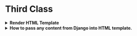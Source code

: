 # Third Class

<details>
<summary><b>Render HTML Template</b></summary>

If we want to display any HTML template/page in our client browser. We need to used `render`. Using this method we can View any HTML template. 

+ After active our project. At first create a 2 folder/directory under the main project folder. Folder Name: `template & static`
+ Search django static file in website and add it into the `settings.py` script.
    ```python
    STATICFILES_DIRS = [
        BASE_DIR / "static",
        "/var/www/static/",
    ]
    ```
    from this file remove this line: `"/var/www/static/",` after remove we can see like this:
    ```python
    STATICFILES_DIRS = [
        BASE_DIR / "static",
    ]
    ```
+ From `settings.py` file Modified the `TEMPLATES` List. This list:
    ```python
    TEMPLATES = [
        {
            'BACKEND': 'django.template.backends.django.DjangoTemplates',
            'DIRS': [],
            'APP_DIRS': True,
            'OPTIONS': {
                'context_processors': [
                    'django.template.context_processors.debug',
                    'django.template.context_processors.request',
                    'django.contrib.auth.context_processors.auth',
                    'django.contrib.messages.context_processors.messages',
                ],
            },
        },
    ]
    ```
    Modified `DIRS` using below command: 
    ```python
    'DIRS': [BASE_DIR, 'template'],
    ```
+ Now create a html file under the `template` folder. Like: `homepage.html`. Into this html file write some html code.
+ Then create a python script in our porject folder e.g. `views.py`
+ Import reqired class from django:
    ```python
    from django.shortcuts import render
    ```
+ Create a function into the `views.py` script.
    ```python
    def home(request):
        return render(request, 'homepage.html')
    ```
+ To display this html template into web browser we need to connect this function into `urls.py` script. For do this open `urls.py` scripts.<br>
  Syntax:
  ```python
  from projectfoldername.scriptname import functionname
  ```
  Example:
  ```python
  from myProject.views import home
  ```
+ Also add this function with `urlpatterns = []` list:
  ```python
  path('routename',functionname , name="functionname"),
  ```
  Example:
  ```python
  path('home',home , name="home"),
  ```
+ After connect the url then run the project.
  ```python
  py manage.py runserver
  ```
+ Copy and paste the local url into browser also add the route with the urls:
  ```cmd
  http://127.0.0.1:8000/routename
  ```
  Example:
  ```cmd
  http://127.0.0.1:8000/home
  ```
In this way we can create multiple function and urls.

</details>

<details>
<summary><b>How to pass any content from Django into HTML template.</b></summary>

+ At first we need to do render process.
+ Then modified the function from `views.py` script.
+ Now we can pass the data using python dictionary. This is my dictionary:
    ```python
    tableDict = {
            'cmpName': 'Google',
            'cmpContact': '012342',
            'country': 'USA',
        }
    ```
    Add this dictionary into the function.
    ```python
    def home(request):
    
        tableDict = {
            'cmpName': 'Google',
            'cmpContact': '012342',
            'country': 'USA',
        }
        return render(request, 'home.html',tableDict)
    ```

</details>